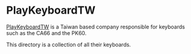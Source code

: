 # PlayKeyboardTW

[PlayKeyboardTW]((http://play-keyboard.store/)) is a Taiwan based company responsible for keyboards such as the CA66 and the PK60.

This directory is a collection of all their keyboards.
